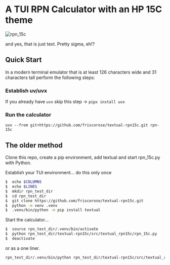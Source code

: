 # A TUI RPN Calculator with an HP 15C theme
![rpn_15c](https://repository-images.githubusercontent.com/819673411/34048565-6900-495e-99ec-ec8fb407c32b)

and yes, that is just text. Pretty sigma, eh!?

## Quick Start

In a modern terminal emulator that is at least 126 characters wide and 31 characters tall perform the following steps:
### Establish uv/uvx
If you already have `uvx` skip this step ->
`pipx install uvx`

### Run the calculator
`uvx --from git+https://github.com/friscorose/textual-rpn15c.git rpn-15c`

## The older method
Clone this repo, create a pip environment, add textual and start rpn_15c.py with Python.

Establish your TUI environment... do this only once
``` bash
$  echo $COLUMNS
$  echo $LINES
$  mkdir rpn_test_dir
$  cd rpn_test_dir
$  git clone https://github.com/friscorose/textual-rpn15c.git
$  python -m venv .venv
$  .venv/bin/python -m pip install textual
```
Start the calculator...
``` bash
$  source rpn_test_dir/.venv/bin/activate
$  python rpn_test_dir/textual-rpn15c/src/textual_rpn15c/rpn_15c.py
$  deactivate 
```
or as a one liner.
``` bash
rpn_test_dir/.venv/bin/python rpn_test_dir/textual-rpn15c/src/textual_rpn15c/rpn_15c.py
```

